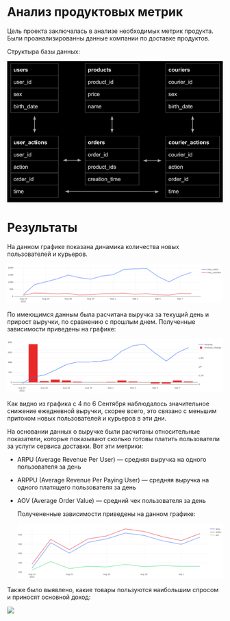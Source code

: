 # Анализ продуктовых метрик

Цель проекта заключалась в анализе необходимых метрик продукта. Были проанализированны данные компании по доставке продуктов.

Структыра базы данных:

![](https://github.com/Sergei1012/Analysis_of_product_metrics/blob/master/Структура%20БД.png)

# Результаты

На данном графике показана динамика количества новых пользователей и курьеров.

![](https://github.com/Sergei1012/Analysis_of_product_metrics/blob/master/Графики/Динамика%20количества%20пользователей%20и%20курьеров.png)

По имеющимся данным была расчитана выручка за текущий день и прирост выручки, по сравнению с прошлым днем. Полученные зависимости приведены на графике:

![](https://github.com/Sergei1012/Analysis_of_product_metrics/blob/master/Графики/Выручка.png)

Как видно из графика с 4 по 6 Сентября наблюдалось значительное снижение ежедневной выручки, скорее всего, это связано с меньшим притоком новых пользователей и курьеров в эти дни.

На основании данных о выручке были расчитаны относительные показатели, которые показывают сколько готовы платить пользователи за услуги сервиса доставки. Вот эти метрики:
- ARPU (Average Revenue Per User) — средняя выручка на одного пользователя за день
- ARPPU (Average Revenue Per Paying User) — средняя выручка на одного платящего пользователя за день
- AOV (Average Order Value) — средний чек пользователя за день

  Получененные зависимости приведены на данном графике:

  ![](https://github.com/Sergei1012/Analysis_of_product_metrics/blob/master/Графики/ARPU.png)

Также было выявлено, какие товары пользуются наибольшим спросом и приносят основной доход:

![]([https://github.com/Sergei1012/Analysis_of_product_metrics/blob/master/Графики/ARPU.png](https://github.com/Sergei1012/Analysis_of_product_metrics/blob/master/Графики/Распределение%20продуктов%20в%20зависимости%20от%20выручки.png)https://github.com/Sergei1012/Analysis_of_product_metrics/blob/master/Графики/Распределение%20продуктов%20в%20зависимости%20от%20выручки.png)
